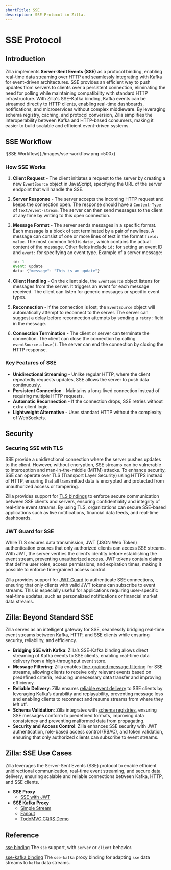 ```yaml
---
shortTitle: SSE
description: SSE Protocol in Zilla.
---
```


# SSE Protocol

## Introduction

Zilla implements **Server-Sent Events (SSE)** as a protocol binding, enabling real-time data streaming over HTTP and seamlessly integrating with Kafka for event-driven architectures. SSE provides an efficient way to push updates from servers to clients over a persistent connection, eliminating the need for polling while maintaining compatibility with standard HTTP infrastructure. With Zilla's SSE-Kafka binding, Kafka events can be streamed directly to HTTP clients, enabling real-time dashboards, notifications, and microservices without complex middleware. By leveraging schema registry, caching, and protocol conversion, Zilla simplifies the interoperability between Kafka and HTTP-based consumers, making it easier to build scalable and efficient event-driven systems.

## SSE Workflow

![SSE Workflow](./images/sse-workflow.png =500x)

### How SSE Works

1. **Client Request** - The client initiates a request to the server by creating a new `EventSource` object in JavaScript, specifying the URL of the server endpoint that will handle the SSE.
2. **Server Response** - The server accepts the incoming HTTP request and keeps the connection open. The response should have a `Content-Type` of `text/event-stream`. The server can then send messages to the client at any time by writing to this open connection.
3. **Message Format** - The server sends messages in a specific format. Each message is a block of text terminated by a pair of newlines. A message can consist of one or more lines of text in the format `field: value`. The most common field is `data:`, which contains the actual content of the message. Other fields include `id:` for setting an event ID and `event:` for specifying an event type.
    Example of a server message:

    ```js
    id: 1
    event: update
    data: {"message": "This is an update"}
    ```

4. **Client Handling** - On the client side, the `EventSource` object listens for messages from the server. It triggers an event for each message received. The client can listen for generic messages or specific event types.
5. **Reconnection** - If the connection is lost, the `EventSource` object will automatically attempt to reconnect to the server. The server can suggest a delay before reconnection attempts by sending a `retry:` field in the message.
6. **Connection Termination** - The client or server can terminate the connection. The client can close the connection by calling `eventSource.close()`. The server can end the connection by closing the HTTP response.

### Key Features of SSE

- **Unidirectional Streaming** - Unlike regular HTTP, where the client repeatedly requests updates, SSE allows the server to push data continuously.
- **Persistent Connection** - Maintains a long-lived connection instead of requiring multiple HTTP requests.
- **Automatic Reconnection** - If the connection drops, SSE retries without extra client logic.
- **Lightweight Alternative** - Uses standard HTTP without the complexity of WebSockets.

## Security

### Securing SSE with TLS

SSE provide a unidirectional connection where the server pushes updates to the client. However, without encryption, SSE streams can be vulnerable to interception and man-in-the-middle (MITM) attacks. To enhance security, SSE can operate over TLS (Transport Layer Security) using HTTPS instead of HTTP, ensuring that all transmitted data is encrypted and protected from unauthorized access or tampering.

Zilla provides support for [TLS bindings](../../reference/config/bindings/tls/README.md) to enforce secure communication between SSE clients and servers, ensuring confidentiality and integrity of real-time event streams. By using TLS, organizations can secure SSE-based applications such as live notifications, financial data feeds, and real-time dashboards.

### JWT Guard for SSE

While TLS secures data transmission, JWT (JSON Web Token) authentication ensures that only authorized clients can access SSE streams. With JWT, the server verifies the client’s identity before establishing the event stream, preventing unauthorized access. JWT tokens contain claims that define user roles, access permissions, and expiration times, making it possible to enforce fine-grained access control.

Zilla provides support for [JWT Guard](../../reference/config/guards/jwt.md) to authenticate SSE connections, ensuring that only clients with valid JWT tokens can subscribe to event streams. This is especially useful for applications requiring user-specific real-time updates, such as personalized notifications or financial market data streams.

## Zilla: Beyond Standard SSE

Zilla serves as an intelligent gateway for SSE, seamlessly bridging real-time event streams between Kafka, HTTP, and SSE clients while ensuring security, reliability, and efficiency.

- **Bridging SSE with Kafka**: Zilla’s SSE-Kafka binding allows direct streaming of Kafka events to SSE clients, enabling real-time data delivery from a high-throughput event store.
- **Message Filtering**: Zilla enables [fine-grained message filtering](../../concepts/kafka-proxies/http-proxy.md#message-filtering) for SSE streams, allowing clients to receive only relevant events based on predefined criteria, reducing unnecessary data transfer and improving efficiency.
- **Reliable Delivery**: Zilla ensures [reliable event delivery](../../concepts/kafka-proxies/http-proxy.md#reliable-delivery) to SSE clients by leveraging Kafka’s durability and replayability, preventing message loss and enabling clients to reconnect and resume streams from where they left off.
- **Schema Validation**: Zilla integrates with [schema registries](../../reference/config/catalogs/apicurio-registry.md), ensuring SSE messages conform to predefined formats, improving data consistency and preventing malformed data from propagating.
- **Security and Access Control**: Zilla enhances SSE security with JWT authentication, role-based access control (RBAC), and token validation, ensuring that only authorized clients can subscribe to event streams.

## Zilla: SSE Use Cases

Zilla leverages the Server-Sent Events (SSE) protocol to enable efficient unidirectional communication, real-time event streaming, and secure data delivery, ensuring scalable and reliable connections between Kafka, HTTP, and SSE clients.

- **SSE Proxy**
    - [SSE with JWT](https://github.com/aklivity/zilla-examples/tree/main/sse.jwt)
- **SSE Kafka Proxy**
    - [Simple Stream](../../tutorials/sse/sse-intro.md)
    - [Fanout](https://github.com/aklivity/zilla-examples/tree/main/sse.kafka.fanout)
    - [TodoMVC CQRS Demo](https://github.com/aklivity/zilla-demos/tree/main/todo-mvc-cqrs)

## Reference

[sse binding](../../reference/config/bindings/sse/README.md) The `sse` support, with `server` or `client` behavior.

[sse-kafka binding](../../reference/config/bindings/sse-kafka/README.md) The `sse-kafka` proxy binding for adapting `sse` data streams to `kafka` data streams.

